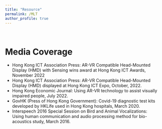 ```yaml
---
title: "Resource"
permalink: /MLT
author_profile: true
---
```

<br>

# Media Coverage  

* Hong Kong ICT Association Press: AR-VR Compatible Head-Mounted Display (HMD) with Sensing wins award at Hong Kong ICT Awards, November 2022
* Hong Kong ICT Association Press: AR-VR Compatible Head-Mounted Display (HMD) displayed at Hong Kong ICT Expo, October, 2022.
* Hong Kong Economic Journal: Using AR-VR technology to assist visually impaired people, July 2022.
* GovHK (Press of Hong Kong Government): Covid-19 diagnostic test kits developed by HKLife used in Hong Kong hospitals, March 2020.
* Interspeech 2016 Special Session on Bird and Animal Vocalizations: Using human communication and audio processing method for bio-acoustics study, March 2016. 

 
